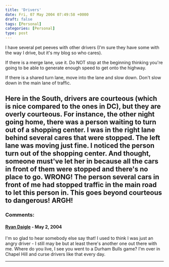 ```yaml
---
title: 'Drivers'
date: Fri, 07 May 2004 07:49:58 +0000
draft: false
tags: [Personal]
categories: [Personal]
type: post
---
```


I have several pet peeves with other drivers (I'm sure they have some with the way I drive, but it's my blog so who cares).

If there is a merge lane, use it. Do NOT stop at the beginning thinking you're going to be able to generate enough speed to get onto the highway.

If there is a shared turn lane, move into the lane and slow down. Don't slow down in the main lane of traffic.

Here in the South, drivers are courteous (which is nice compared to the ones in DC), but they are overly courteous. For instance, the other night going home, there was a person waiting to turn out of a shopping center. I was in the right lane behind several cares that were stopped. The left lane was moving just fine. I noticed the person turn out of the shopping center. And thought, someone must've let her in because all the cars in front of them were stopped and there's no place to go. WRONG! The person several cars in front of me had stopped traffic in the main road to let this person in. This goes beyond courteous to dangerous! ARGH!
---
### Comments:
#### [Ryan Daigle](http://ryandaigle.com "rwdaigle@yahoo.com") - <time datetime="2004-05-11 14:41:45">May 2, 2004</time>

I'm so glad to hear somebody else say that! I used to think I was just an angry driver - I still may be but at least there's another one out there with me. Where do you live, I see you went to a Durham Bulls game? I'm over in Chapel Hill and curse drivers like that every day.
<hr />
